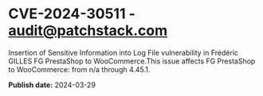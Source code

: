 # CVE-2024-30511 - audit@patchstack.com

Insertion of Sensitive Information into Log File vulnerability in Frédéric GILLES FG PrestaShop to WooCommerce.This issue affects FG PrestaShop to WooCommerce: from n/a through 4.45.1.



**Publish date:** 2024-03-29
